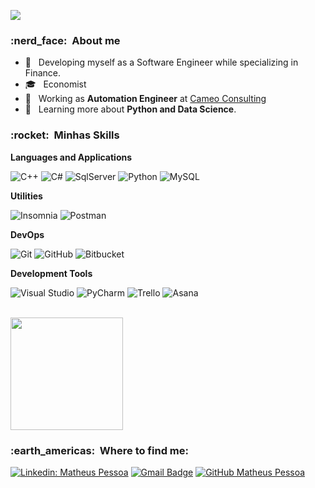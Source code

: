 ![](https://komarev.com/ghpvc/?username=metheuspsc&color=006bed)

<h3> :nerd_face: &nbsp;About me </h3>

- 🤔 &nbsp; Developing myself as a Software Engineer while specializing in Finance.
- 🎓 &nbsp; Economist
- 💼 &nbsp; Working as **Automation Engineer** at <a href="LINK DA EMPRESA">Cameo Consulting</a>
- 🌱 &nbsp; Learning more about **Python and Data Science**.

<h3> :rocket: &nbsp;Minhas Skills </h3>

**Languages and Applications**

  ![C++](https://img.shields.io/badge/-C++-333333?style=flat&logo=C%2B%2B&logoColor=00599C)
  ![C#](https://img.shields.io/badge/-CSharp-333333?style=flat&logo=Csharp&logoColor=00599C)
  ![SqlServer](https://img.shields.io/badge/-SqlServer-333333?style=flat&logo=microsoftsqlserver&logoColor=00599C)
  ![Python](https://img.shields.io/badge/-Python-333333?style=flat&logo=Python&logoColor=00599C)
  ![MySQL](https://img.shields.io/badge/-MySQL-333333?style=flat&logo=mysql)

**Utilities**

  ![Insomnia](https://img.shields.io/badge/-Insomnia-333333?style=flat&logo=insomnia)
  ![Postman](https://img.shields.io/badge/-Postman-333333?style=flat&logo=postman)

**DevOps**

  ![Git](https://img.shields.io/badge/-Git-333333?style=flat&logo=git)
  ![GitHub](https://img.shields.io/badge/-GitHub-333333?style=flat&logo=github)
  ![Bitbucket](https://img.shields.io/badge/-Bitbucket-333333?style=flat&logo=bitbucket)

**Development Tools**

  ![Visual Studio](https://img.shields.io/badge/-Visual%20Studio-333333?style=flat&logo=visual-studio&logoColor=007ACC)
  ![PyCharm](https://img.shields.io/badge/-PyCharm-333333?style=flat&logo=pycharm&logoColor=007ACC)
  ![Trello](https://img.shields.io/badge/-Trello-333333?style=flat&logo=trello&logoColor=007ACC)
  ![Asana](https://img.shields.io/badge/-Asana-333333?style=flat&logo=asana&logoColor=007ACC)

<br/>

<a href="https://github.com/metheuspsc">
  <img height="180em" src="https://github-readme-stats.vercel.app/api?username=metheuspsc&theme=dracula&show_icons=true" />
</a>

<br/>

<h3> :earth_americas: &nbsp;Where to find me: </h3> 

[![Linkedin: Matheus Pessoa](https://img.shields.io/badge/-metheuspsc-blue?style=flat-square&logo=Linkedin&logoColor=white&link=https://www.linkedin.com/in/matheuspsc/)](https://www.linkedin.com/in/matheuspsc/)
[![Gmail Badge](https://img.shields.io/badge/-matheuspessoax@gmail.com-006bed?style=flat-square&logo=Gmail&logoColor=white&link=mailto:matheuspessoax@gmail.com)](mailto:matheuspessoax@gmail.com)
[![GitHub Matheus Pessoa]( https://img.shields.io/github/followers/metheuspsc?label=follow&style=social)](https://github.com/metheuspsc)
